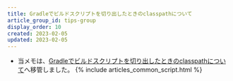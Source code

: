 ```yaml
---
title: Gradleでビルドスクリプトを切り出したときのclasspathについて
article_group_id: tips-group
display_order: 10
created: 2023-02-05
updated: 2023-02-05
---
```

- 当メモは、[Gradleでビルドスクリプトを切り出したときのclasspathについて](https://thinktwice.tech/it/gradle/about_classpath_when_using_cut_out_scripts_in_gradle/)へ移管しました。
{% include articles_common_script.html %}
